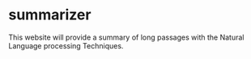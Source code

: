# summarizer
This website will provide a summary of long passages with the Natural Language processing Techniques.
